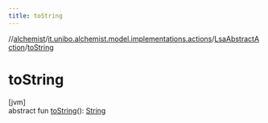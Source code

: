 ```yaml
---
title: toString
---
```

//[alchemist](../../../index.html)/[it.unibo.alchemist.model.implementations.actions](../index.html)/[LsaAbstractAction](index.html)/[toString](to-string.html)



# toString



[jvm]\
abstract fun [toString](to-string.html)(): [String](https://docs.oracle.com/javase/8/docs/api/java/lang/String.html)




